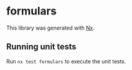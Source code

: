 # formulars

This library was generated with [Nx](https://nx.dev).

## Running unit tests

Run `nx test formulars` to execute the unit tests.
